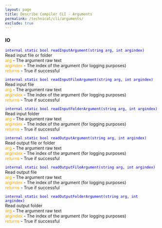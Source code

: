 ```yaml
---
layout: page
title: Describe Compiler CLI - Arguments
permalink: /technical/cli/arguments/
exclude: true
---
```

### IO
<span style="color:blue">```internal static bool readInputArgument(string arg, int argindex)```</span><br>
Read input file or folder<br>
<span style="color:orange">arg</span> - The argument raw text<br>
<span style="color:orange">argindex</span> - The index of the argument (for logging purposes)<br>
<span style="color:orange">returns</span> - True if successful<br>

<span style="color:blue">```internal static bool readInputFileArgument(string arg, int argindex)```</span><br>
Read input file<br>
<span style="color:orange">arg</span> - The argument raw text<br>
<span style="color:orange">argindex</span> - The index of the argument (for logging purposes)<br>
<span style="color:orange">returns</span> - True if successful<br>

<span style="color:blue">```internal static bool readInputFolderArgument(string arg, int argindex)```</span><br>
Read input folder<br>
<span style="color:orange">arg</span> - The argument raw text<br>
<span style="color:orange">argindex</span> - The index of the argument (for logging purposes)<br>
<span style="color:orange">returns</span> - True if successful<br>

<span style="color:blue">```internal static bool readOutputArgument(string arg, int argindex)```</span><br>
Read output file or folder<br>
<span style="color:orange">arg</span> - The argument raw text<br>
<span style="color:orange">argindex</span> - The index of the argument (for logging purposes)<br>
<span style="color:orange">returns</span> - True if successful<br>

<span style="color:blue">```internal static bool readOutputFileArgument(string arg, int argindex)```</span><br>
Read output file<br>
<span style="color:orange">arg</span> - The argument raw text<br>
<span style="color:orange">argindex</span> - The index of the argument (for logging purposes)<br>
<span style="color:orange">returns</span> - True if successful<br>

<span style="color:blue">```internal static bool readOutputFolderArgument(string arg, int argindex)```</span><br>
Read output folder<br>
<span style="color:orange">arg</span> - The argument raw text<br>
<span style="color:orange">argindex</span> - The index of the argument (for logging purposes)<br>
<span style="color:orange">returns</span> - True if successful<br>